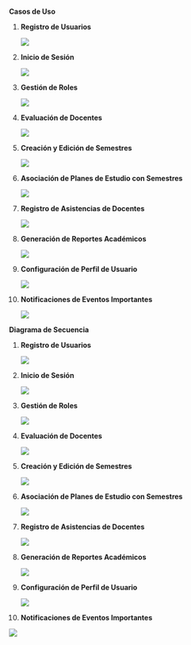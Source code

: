 ﻿**Casos de Uso** 

1. **Registro de Usuarios** 

   ![](img/Aspose.Words.ef128a41-b49e-45ce-aea1-7a1561ed71b7.001.jpeg)

2. **Inicio de Sesión** 

   ![](img/Aspose.Words.ef128a41-b49e-45ce-aea1-7a1561ed71b7.002.jpeg)

3. **Gestión de Roles** 

   ![](img/Aspose.Words.ef128a41-b49e-45ce-aea1-7a1561ed71b7.003.jpeg)

4. **Evaluación de Docentes** 

   ![](img/Aspose.Words.ef128a41-b49e-45ce-aea1-7a1561ed71b7.004.jpeg)

5. **Creación y Edición de Semestres** 

   ![](img/Aspose.Words.ef128a41-b49e-45ce-aea1-7a1561ed71b7.005.jpeg)

6. **Asociación de Planes de Estudio con Semestres** 

   ![](img/Aspose.Words.ef128a41-b49e-45ce-aea1-7a1561ed71b7.006.jpeg)

7. **Registro de Asistencias de Docentes** 

   ![](img/Aspose.Words.ef128a41-b49e-45ce-aea1-7a1561ed71b7.007.jpeg)

8. **Generación de Reportes Académicos** 

   ![](img/Aspose.Words.ef128a41-b49e-45ce-aea1-7a1561ed71b7.008.jpeg)

9. **Configuración de Perfil de Usuario** 

   ![](img/Aspose.Words.ef128a41-b49e-45ce-aea1-7a1561ed71b7.009.jpeg)

10. **Notificaciones de Eventos Importantes**

    ![](img/Aspose.Words.ef128a41-b49e-45ce-aea1-7a1561ed71b7.010.jpeg)

**Diagrama de Secuencia** 

1. **Registro de Usuarios** 

   ![](img/Aspose.Words.ef128a41-b49e-45ce-aea1-7a1561ed71b7.011.jpeg)

2. **Inicio de Sesión** 

   ![](img/Aspose.Words.ef128a41-b49e-45ce-aea1-7a1561ed71b7.012.jpeg)

3. **Gestión de Roles** 

   ![](img/Aspose.Words.ef128a41-b49e-45ce-aea1-7a1561ed71b7.013.jpeg)

4. **Evaluación de Docentes** 

   ![](img/Aspose.Words.ef128a41-b49e-45ce-aea1-7a1561ed71b7.014.jpeg)

5. **Creación y Edición de Semestres** 

   ![](img/Aspose.Words.ef128a41-b49e-45ce-aea1-7a1561ed71b7.015.jpeg)

6. **Asociación de Planes de Estudio con Semestres** 

   ![](img/Aspose.Words.ef128a41-b49e-45ce-aea1-7a1561ed71b7.016.jpeg)

7. **Registro de Asistencias de Docentes** 

   ![](img/Aspose.Words.ef128a41-b49e-45ce-aea1-7a1561ed71b7.017.jpeg)

8. **Generación de Reportes Académicos** 

   ![](img/Aspose.Words.ef128a41-b49e-45ce-aea1-7a1561ed71b7.018.jpeg)

9. **Configuración de Perfil de Usuario** 

   ![](img/Aspose.Words.ef128a41-b49e-45ce-aea1-7a1561ed71b7.019.png)

10. **Notificaciones de Eventos Importantes**

![](img/Aspose.Words.ef128a41-b49e-45ce-aea1-7a1561ed71b7.020.jpeg)
